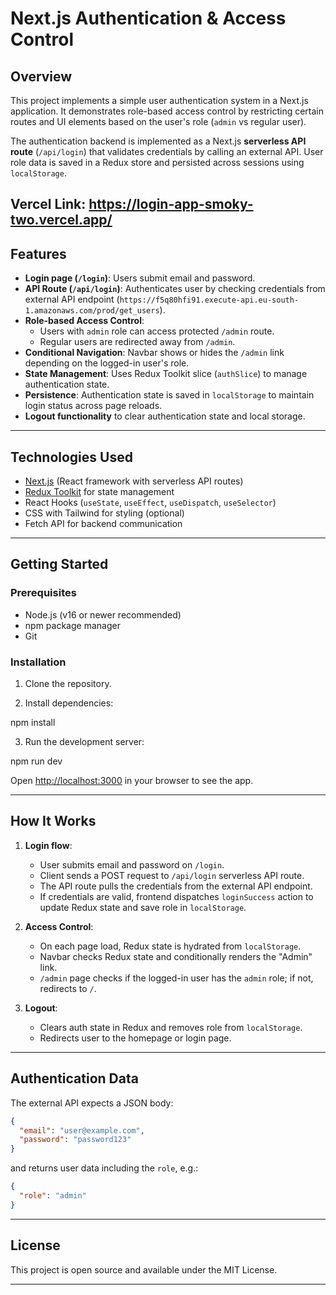 # Next.js Authentication & Access Control

## Overview

This project implements a simple user authentication system in a Next.js application. It demonstrates role-based access control by restricting certain routes and UI elements based on the user's role (`admin` vs regular user).

The authentication backend is implemented as a Next.js **serverless API route** (`/api/login`) that validates credentials by calling an external API. User role data is saved in a Redux store and persisted across sessions using `localStorage`.

Vercel Link: https://login-app-smoky-two.vercel.app/
---

## Features

- **Login page (`/login`)**: Users submit email and password.
- **API Route (`/api/login`)**: Authenticates user by checking credentials from external API endpoint (`https://f5q80hfi91.execute-api.eu-south-1.amazonaws.com/prod/get_users`).
- **Role-based Access Control**:
  - Users with `admin` role can access protected `/admin` route.
  - Regular users are redirected away from `/admin`.
- **Conditional Navigation**: Navbar shows or hides the `/admin` link depending on the logged-in user's role.
- **State Management**: Uses Redux Toolkit slice (`authSlice`) to manage authentication state.
- **Persistence**: Authentication state is saved in `localStorage` to maintain login status across page reloads.
- **Logout functionality** to clear authentication state and local storage.

---

## Technologies Used

- [Next.js](https://nextjs.org/) (React framework with serverless API routes)
- [Redux Toolkit](https://redux-toolkit.js.org/) for state management
- React Hooks (`useState`, `useEffect`, `useDispatch`, `useSelector`)
- CSS with Tailwind for styling (optional)
- Fetch API for backend communication

---

## Getting Started

### Prerequisites

- Node.js (v16 or newer recommended)
- npm package manager
- Git

### Installation

1. Clone the repository.

2. Install dependencies:

npm install

3. Run the development server:

npm run dev

Open [http://localhost:3000](http://localhost:3000) in your browser to see the app.

---

## How It Works

1. **Login flow**:

   * User submits email and password on `/login`.
   * Client sends a POST request to `/api/login` serverless API route.
   * The API route pulls the credentials from the external API endpoint.
   * If credentials are valid, frontend dispatches `loginSuccess` action to update Redux state and save role in `localStorage`.

2. **Access Control**:

   * On each page load, Redux state is hydrated from `localStorage`.
   * Navbar checks Redux state and conditionally renders the "Admin" link.
   * `/admin` page checks if the logged-in user has the `admin` role; if not, redirects to `/`.

3. **Logout**:

   * Clears auth state in Redux and removes role from `localStorage`.
   * Redirects user to the homepage or login page.

---

## Authentication Data

The external API expects a JSON body:

```json
{
  "email": "user@example.com",
  "password": "password123"
}
```

and returns user data including the `role`, e.g.:

```json
{
  "role": "admin"
}
```

---

## License

This project is open source and available under the MIT License.

---
